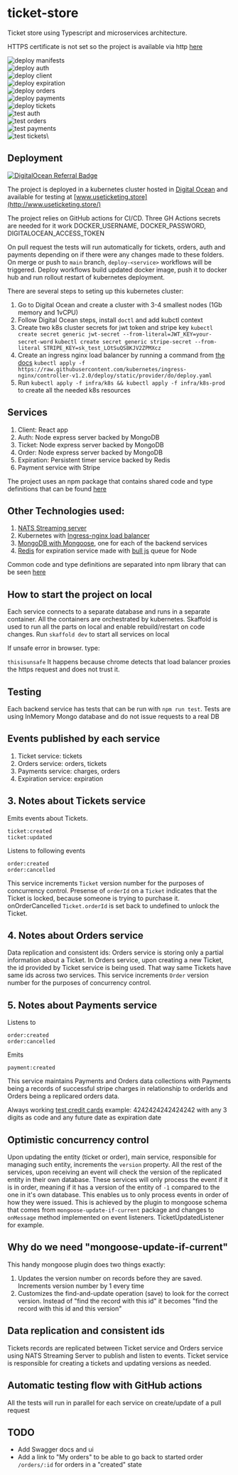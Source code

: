 # ticket-store

Ticket store using Typescript and microservices architecture.

HTTPS certificate is not set so the project is available via http [here](http://www.useticketing.store/)

![deploy manifests](https://github.com/arstrel/ticket-store/actions/workflows/deploy-manifests.yaml/badge.svg)\
![deploy auth](https://github.com/arstrel/ticket-store/actions/workflows/deploy-auth.yaml/badge.svg)\
![deploy client](https://github.com/arstrel/ticket-store/actions/workflows/deploy-client.yaml/badge.svg)\
![deploy expiration](https://github.com/arstrel/ticket-store/actions/workflows/deploy-expiration.yaml/badge.svg)\
![deploy orders](https://github.com/arstrel/ticket-store/actions/workflows/deploy-orders.yaml/badge.svg)\
![deploy payments](https://github.com/arstrel/ticket-store/actions/workflows/deploy-payments.yaml/badge.svg)\
![deploy tickets](https://github.com/arstrel/ticket-store/actions/workflows/deploy-tickets.yaml/badge.svg)\
![test auth](https://github.com/arstrel/ticket-store/actions/workflows/tests-auth.yml/badge.svg)\
![test orders](https://github.com/arstrel/ticket-store/actions/workflows/tests-orders.yaml/badge.svg)\
![test payments](https://github.com/arstrel/ticket-store/actions/workflows/tests-payments.yml/badge.svg)\
![test tickets](https://github.com/arstrel/ticket-store/actions/workflows/tests-tickets.yaml/badge.svg)\

## Deployment

[![DigitalOcean Referral Badge](https://web-platforms.sfo2.cdn.digitaloceanspaces.com/WWW/Badge%201.svg)](https://www.digitalocean.com/?refcode=c772a2948f16&utm_campaign=Referral_Invite&utm_medium=Referral_Program&utm_source=badge)

The project is deployed in a kubernetes cluster hosted in [Digital Ocean](https://www.digitalocean.com/products/kubernetes) and available for testing at [www.useticketing.store](http://www.useticketing.store/)

The project relies on GitHub actions for CI/CD.
Three GH Actions secrets are needed for it work DOCKER_USERNAME, DOCKER_PASSWORD, DIGITALOCEAN_ACCESS_TOKEN

On pull request the tests will run automatically for tickets, orders, auth and payments depending on if there were any changes made to these folders.
On merge or push to `main` branch, `deploy-<service>` workflows will be triggered.
Deploy workflows build updated docker image, push it to docker hub and run rollout restart of kubernetes deployment.

There are several steps to seting up this kubernetes cluster:

1. Go to Digital Ocean and create a cluster with 3-4 smallest nodes (1Gb memory and 1vCPU)
2. Follow Digital Ocean steps, install `doctl` and add kubctl context
3. Create two k8s cluster secrets for jwt token and stripe key
   `kubectl create secret generic jwt-secret --from-literal=JWT_KEY=your-secret-word`
   `kubectl create secret generic stripe-secret --from-literal STRIPE_KEY=sk_test_LOtSuQS8KJV2ZPMXcz`
4. Create an ingress nginx load balancer by running a command from [the docs](https://kubernetes.github.io/ingress-nginx/deploy/#digital-ocean)
   `kubectl apply -f https://raw.githubusercontent.com/kubernetes/ingress-nginx/controller-v1.2.0/deploy/static/provider/do/deploy.yaml`
5. Run `kubectl apply -f infra/k8s && kubectl apply -f infra/k8s-prod` to create all the needed k8s resources

## Services

1. Client: React app
2. Auth: Node express server backed by MongoDB
3. Ticket: Node express server backed by MongoDB
4. Order: Node express server backed by MongoDB
5. Expiration: Persistent timer service backed by Redis
6. Payment service with Stripe

The project uses an npm package that contains shared code and type definitions that can be found [here](https://www.npmjs.com/package/@sbsoftworks/gittix-common)

## Other Technologies used:

1. [NATS Streaming server](https://docs.nats.io/)
2. Kubernetes with [Ingress-nginx load balancer](https://kubernetes.github.io/ingress-nginx/deploy/#digital-ocean)
3. [MongoDB with Mongoose](https://mongoosejs.com/docs/index.html), one for each of the backend services
4. [Redis](https://redis.io/) for expiration service made with [bull js](https://www.npmjs.com/package/bull) queue for Node

Common code and type definitions are separated into npm library that can be seen [here](https://github.com/arstrel/sbsoftworks-gittix-common)

## How to start the project on local

Each service connects to a separate database and runs in a separate container. All the containers are orchestrated by kubernetes.
Skaffold is used to run all the parts on local and enable rebuild/restart on code changes.
Run `skaffold dev` to start all services on local

If unsafe error in browser. type:

`thisisunsafe`
It happens because chrome detects that load balancer proxies the https request and does not trust it.

## Testing

Each backend service has tests that can be run with `npm run test`.
Tests are using InMemory Mongo database and do not issue requests to a real DB

## Events published by each service

1. Ticket service: tickets
2. Orders service: orders, tickets
3. Payments service: charges, orders
4. Expiration service: expiration

## 3. Notes about Tickets service

Emits events about Tickets.

```
ticket:created
ticket:updated
```

Listens to following events

```
order:created
order:cancelled
```

This service increments `Ticket` version number for the purposes of concurrency control.
Presense of `orderId` on a `Ticket` indicates that the Ticket is locked, because someone is trying to purchase it. onOrderCancelled `Ticket.orderId` is set back to undefined to unlock the Ticket.

## 4. Notes about Orders service

Data replication and consistent ids: Orders service is storing only a partial information about a Ticket. In Orders service, upon creating a new Ticket, the id provided by Ticket service is being used. That way same Tickets have same ids across two services.
This service increments `Order` version number for the purposes of concurrency control.

## 5. Notes about Payments service

Listens to

```
order:created
order:cancelled
```

Emits

```
payment:created
```

This service maintains Payments and Orders data collections with Payments being a records of successful stripe charges in relationship to orderIds
and Orders being a replicared orders data.

Always working [test credit cards](https://stripe.com/docs/testing)
example: 4242424242424242 with any 3 digits as code and any future date as expiration date

## Optimistic concurrency control

Upon updating the entity (ticket or order), main service, responsible for managing such entity, increments the `version` property. All the rest of the services, upon receiving an event will check the version of the replicated entity in their own database. These services will only process the event if it is in order, meaning if it has a version of the entity of `-1` compared to the one in it's own database.
This enables us to only process events in order of how they were issued.
This is achieved by the plugin to mongoose schema that comes from `mongoose-update-if-current` package and changes to `onMessage` method implemented on event listeners. TicketUpdatedListener for example.

## Why do we need "mongoose-update-if-current"

This handy mongoose plugin does two things exactly:

1. Updates the version number on records before they are saved. Increments version number by 1 every time
2. Customizes the find-and-update operation (save) to look for the correct version. Instead of "find the record with this id" it becomes "find the record with this id and this version"

## Data replication and consistent ids

Tickets records are replicated between Ticket service and Orders service using NATS Streaming Server to publish and listen to events.
Ticket service is responsible for creating a tickets and updating versions as needed.

## Automatic testing flow with GitHub actions

All the tests will run in parallel for each service on create/update of a pull request

## TODO

- Add Swagger docs and ui
- Add a link to "My orders" to be able to go back to started order `/orders/:id` for orders in a "created" state
